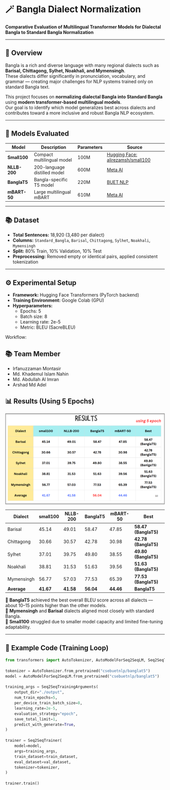 ﻿# 🪄 Bangla Dialect Normalization

**Comparative Evaluation of Multilingual Transformer Models for Dialectal Bangla to Standard Bangla Normalization**

---

## 🧠 Overview

Bangla is a rich and diverse language with many regional dialects such as **Barisal, Chittagong, Sylhet, Noakhali, and Mymensingh**.  
These dialects differ significantly in pronunciation, vocabulary, and grammar — creating major challenges for NLP systems trained only on standard Bangla text.

This project focuses on **normalizing dialectal Bangla into Standard Bangla** using **modern transformer-based multilingual models**.  
Our goal is to identify which model generalizes best across dialects and contributes toward a more inclusive and robust Bangla NLP ecosystem.

---

## 🧩 Models Evaluated

| Model | Description | Parameters | Source |
|--------|--------------|-------------|---------|
| **Small100** | Compact multilingual model | 100M | [Hugging Face: alirezamsh/small100](https://huggingface.co/alirezamsh/small100) |
| **NLLB-200** | 200-language distilled model | 600M | [Meta AI](https://github.com/facebookresearch/fairseq/tree/nllb) |
| **BanglaT5** | Bangla-specific T5 model | 220M | [BUET NLP](https://huggingface.co/csebuetnlp/banglat5) |
| **mBART-50** | Large multilingual mBART | 610M | [Meta AI](https://huggingface.co/facebook/mbart-large-50-many-to-many-mmt) |

---

## 📚 Dataset

- **Total Sentences:** 18,920 (3,480 per dialect)  
- **Columns:** `Standard_Bangla`, `Barisal`, `Chittagong`, `Sylhet`, `Noakhali`, `Mymensingh`  
- **Split:** 80% Train, 10% Validation, 10% Test  
- **Preprocessing:** Removed empty or identical pairs, applied consistent tokenization  

---

## ⚙️ Experimental Setup

- **Framework:** Hugging Face Transformers (PyTorch backend)  
- **Training Environment:** Google Colab (GPU)  
- **Hyperparameters:**
  - Epochs: 5  
  - Batch size: 8  
  - Learning rate: 2e-5  
  - Metric: BLEU (SacreBLEU)  

Workflow:
## 📚 Team Member

- Irfanuzzaman Montasir
- Md. Khademul Islam Nahin
- Md. Abdullah Al Imran
- Arshad Md Adel


## 📊 Results (Using 5 Epochs)

![Results Table](results/results.png)

| Dialect | small100 | NLLB-200 | BanglaT5 | mBART-50 | Best |
|----------|-----------|-----------|-----------|-----------|------|
| Barisal | 45.14 | 49.01 | 58.47 | 47.85 | **58.47 (BanglaT5)** |
| Chittagong | 30.66 | 30.57 | 42.78 | 30.98 | **42.78 (BanglaT5)** |
| Sylhet | 37.01 | 39.75 | 49.80 | 38.55 | **49.80 (BanglaT5)** |
| Noakhali | 38.81 | 31.53 | 51.63 | 39.56 | **51.63 (BanglaT5)** |
| Mymensingh | 56.77 | 57.03 | 77.53 | 65.39 | **77.53 (BanglaT5)** |
| **Average** | **41.67** | **41.58** | **56.04** | **44.46** | **BanglaT5** |

🔹 **BanglaT5** achieved the best overall BLEU score across all dialects — about 10–15 points higher than the other models.  
🔹 **Mymensingh** and **Barisal** dialects aligned most closely with standard Bangla.  
🔹 **Small100** struggled due to smaller model capacity and limited fine-tuning adaptability.

---

## 🧾 Example Code (Training Loop)

```python
from transformers import AutoTokenizer, AutoModelForSeq2SeqLM, Seq2SeqTrainer, Seq2SeqTrainingArguments

tokenizer = AutoTokenizer.from_pretrained("csebuetnlp/banglat5")
model = AutoModelForSeq2SeqLM.from_pretrained("csebuetnlp/banglat5")

training_args = Seq2SeqTrainingArguments(
    output_dir="./output",
    num_train_epochs=5,
    per_device_train_batch_size=8,
    learning_rate=2e-5,
    evaluation_strategy="epoch",
    save_total_limit=1,
    predict_with_generate=True,
)

trainer = Seq2SeqTrainer(
    model=model,
    args=training_args,
    train_dataset=train_dataset,
    eval_dataset=val_dataset,
    tokenizer=tokenizer,
)

trainer.train()



